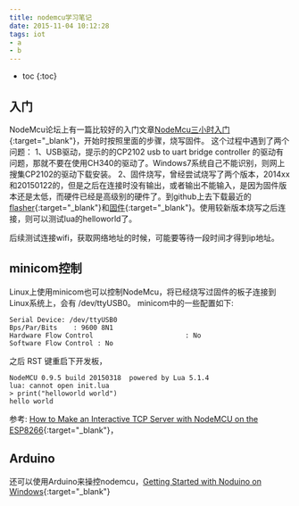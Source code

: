 ```yaml
---
title: nodemcu学习笔记
date: 2015-11-04 10:12:28
tags: iot
- a
- b
---
```


* toc 
{:toc}

## 入门
NodeMcu论坛上有一篇比较好的入门文章[NodeMcu三小时入门](http://bbs.nodemcu.com/t/nodemcu/104){:target="_blank"}，开始时按照里面的步骤，烧写固件。
这个过程中遇到了两个问题：
1、USB驱动，提示的的CP2102 usb to uart bridge controller 的驱动有问题，那就不要在使用CH340的驱动了。Windows7系统自己不能识别，则网上搜集CP2102的驱动下载安装。
2、固件烧写，曾经尝试烧写了两个版本，2014xx和20150122的，但是之后在连接时没有输出，或者输出不能输入，是因为固件版本还是太低，而硬件已经是高级别的硬件了。到github上去下载最近的[flasher](https://github.com/nodemcu/nodemcu-flasher){:target="_blank"}和[固件](https://github.com/nodemcu/nodemcu-firmware){:target="_blank"}。使用较新版本烧写之后连接，则可以测试lua的helloworld了。

后续测试连接wifi，获取网络地址的时候，可能要等待一段时间才得到ip地址。

## minicom控制

Linux上使用minicom也可以控制NodeMcu，将已经烧写过固件的板子连接到Linux系统上，会有 /dev/ttyUSB0。
minicom中的一些配置如下: 

    Serial Device: /dev/ttyUSB0
    Bps/Par/Bits    : 9600 8N1
    Hardware Flow Control                       : No
    Software Flow Control : No

之后 RST 键重启下开发板，
        
    NodeMCU 0.9.5 build 20150318  powered by Lua 5.1.4                                                                                                     
    lua: cannot open init.lua                                                                                                                          
    > print("helloworld world") 
    hello world

参考: [How to Make an Interactive TCP Server    with NodeMCU on the ESP8266](http://www.allaboutcircuits.com/projects/how-to-make-an-interactive-tcp-server-nodemcu-on-the-esp8266/){:target="_blank"}，

## Arduino

还可以使用Arduino来操控nodemcu，[Getting Started with Noduino on Windows](http://wiki.jackslab.org/Getting_Started_with_Noduino_on_Windows){:target="_blank"}

